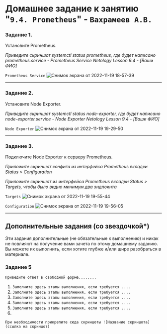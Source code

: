 # Домашнее задание к занятию "`9.4. Prometheus`" - `Вахрамеев А.В.`

   

### Задание 1. 

Установите Prometheus.

*Приведите скриншот systemctl status prometheus, где будет написано prometheus.service - Prometheus Service Netology Lesson 9.4 - [Ваши ФИО]*



`Prometheus Service`
![Снимок экрана от 2022-11-19 18-57-39](https://user-images.githubusercontent.com/75438030/202859815-0b7beb73-fed5-4aa5-a9ce-15d1c8ddfca8.png)


---
### Задание 2. 

Установите Node Exporter.

*Приведите скриншот systemctl status node-exporter, где будет написано node-exporter.service - Node Exporter Netology Lesson 9.4 - [Ваши ФИО]*

`Node Exporter`
![Снимок экрана от 2022-11-19 19-29-50](https://user-images.githubusercontent.com/75438030/202861318-2131d578-6ab0-4c8a-b401-c8bfcba989c1.png)


---

### Задание 3. 

Подключите Node Exporter к серверу Prometheus.

*Приложите скриншот конфига из интерфейса Prometheus вкладки Status > Configuration*

*Приложите скриншот из интерфейса Prometheus вкладки Status > Targets, чтобы было видно минимум два эндпоинта*

`Targets`
![Снимок экрана от 2022-11-19 19-55-44](https://user-images.githubusercontent.com/75438030/202862482-0b466359-41ba-4b06-88ab-2ac4f056589a.png)

`Configuration`
![Снимок экрана от 2022-11-19 19-56-05](https://user-images.githubusercontent.com/75438030/202862484-b7abb265-f832-4868-ad68-80d07d8ac50f.png)


---
## Дополнительные задания (со звездочкой*)

Эти задания дополнительные (не обязательные к выполнению) и никак не повлияют на получение вами зачета по этому домашнему заданию. Вы можете их выполнить, если хотите глубже и/или шире разобраться в материале.

### Задание 5

`Приведите ответ в свободной форме........`

1. `Заполните здесь этапы выполнения, если требуется ....`
2. `Заполните здесь этапы выполнения, если требуется ....`
3. `Заполните здесь этапы выполнения, если требуется ....`
4. `Заполните здесь этапы выполнения, если требуется ....`
5. `Заполните здесь этапы выполнения, если требуется ....`
6. 

`При необходимости прикрепитe сюда скриншоты
![Название скриншота](ссылка на скриншот)`
